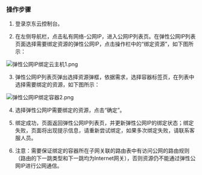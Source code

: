 ### 操作步骤

1. 登录京东云控制台。

2. 在左侧导航栏，点击私有网络-公网IP，进入公网IP列表页。在弹性公网IP列表页面选择需要绑定资源的弹性公网IP，点击操作栏中的“绑定资源”，如下图所示：

![弹性公网IP绑定云主机1.png](https://img1.jcloudcs.com/cms/f662919b-eaff-41e0-9cc8-d454edd9f75820180416103252.png "弹性公网IP绑定云主机1.png")

3. 弹性公网IP列表页弹出选择资源弹框，依据需求，选择容器标签页，在列表中选择需要绑定的资源，如下图所示：

![弹性公网IP绑定容器2.png](https://img1.jcloudcs.com/cms/f3d14053-c345-45da-b8f7-d1680ec6465320180416103343.png)

4. 选择弹性公网IP需要绑定的资源，点击“确定”。

5. 绑定成功，页面返回弹性公网IP列表页，并更新弹性公网IP的绑定状态；绑定失败，页面将出现提示信息，请重新尝试绑定，如果多次绑定失败，请联系客服人员。

6. 注意：需要保证绑定的容器所在子网关联的路由表中有访问公网的路由规则（路由的下一跳类型和下一跳均为Internet网关），否则资源仍不能通过弹性公网IP进行公网通信。
